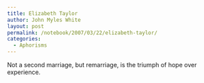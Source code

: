 ```yaml
---
title: Elizabeth Taylor
author: John Myles White
layout: post
permalink: /notebook/2007/03/22/elizabeth-taylor/
categories:
  - Aphorisms
---
```


Not a second marriage, but remarriage, is the triumph of hope over experience.
